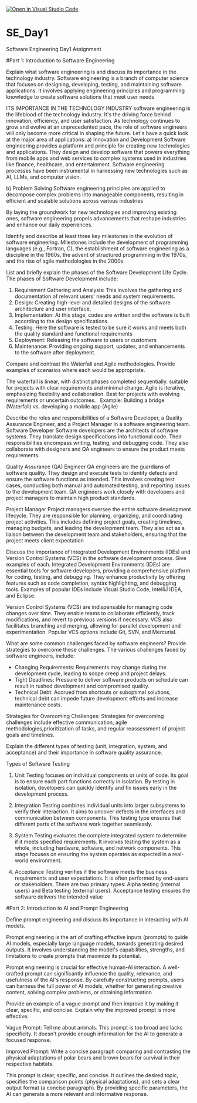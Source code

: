 [![Open in Visual Studio Code](https://classroom.github.com/assets/open-in-vscode-2e0aaae1b6195c2367325f4f02e2d04e9abb55f0b24a779b69b11b9e10269abc.svg)](https://classroom.github.com/online_ide?assignment_repo_id=15556209&assignment_repo_type=AssignmentRepo)
# SE_Day1
Software Engineering Day1 Assignment

#Part 1: Introduction to Software Engineering

Explain what software engineering is and discuss its importance in the technology industry.
Software engineering is a branch of computer science that focuses on designing, developing, testing, and maintaining software applications. It involves applying engineering principles and programming knowledge to create software solutions that meet user needs

ITS IMPORTANCE IN THE TECHNOLOGY INDUSTRY
software engineering is the lifeblood of the technology industry. It's the driving force behind innovation, efficiency, and user satisfaction. As technology continues to grow and evolve at an unprecedented pace, the role of software engineers will only become more critical in shaping the future. Let's have a quick look at the major area of applications:
a) Innovation and Development
Software engineering provides a platform and principle for creating new technologies and applications. They design and develop software that powers everything from mobile apps and web services to complex systems used in industries like finance, healthcare, and entertainment. Software engineering processes have been instrumental in harnessing new technologies such as AI, LLMs, and computer vision.

b) Problem Solving
Software engineering principles are applied to decompose complex problems into manageable components, resulting in efficient and scalable solutions across various industries

By laying the groundwork for new technologies and improving existing ones, software engineering propels advancements that reshape industries and enhance our daily experiences.

Identify and describe at least three key milestones in the evolution of software engineering.
Milestones include the development of programming languages (e.g., Fortran, C), the establishment of software engineering as a discipline in the 1960s, the advent of structured programming in the 1970s, and the rise of agile methodologies in the 2000s.


List and briefly explain the phases of the Software Development Life Cycle.
The phases of Software Development include:
1. Requirement Gathering and Analysis: This involves the gathering and documentation of relevant users' needs and system requirements.
2. Design: Creating high-level and detailed designs of the software architecture and user interface.
3. Implementation: At this stage, codes are written and the software is built according to the design specifications.
4. Testing: Here the software is tested to be sure it works and meets both the quality standard and functional requirements
5. Deployment: Releasing the software to users or customers
6. Maintenance: Providing ongoing support, updates, and enhancements to the software after deployment.


Compare and contrast the Waterfall and Agile methodologies. Provide examples of scenarios where each would be appropriate.

The waterfall is linear, with distinct phases completed sequentially. suitable for projects with clear requirements and minimal change. Agile is iterative, emphasizing flexibility and collaboration. Best for projects with evolving requirements or uncertain outcomes.   
Example: Building a bridge (Waterfall) vs. developing a mobile app (Agile)

Describe the roles and responsibilities of a Software Developer, a Quality Assurance Engineer, and a Project Manager in a software engineering team.
Software Developer
Software developers are the architects of software systems. They translate design specifications into functional code. Their responsibilities encompass writing, testing, and debugging code. They also collaborate with designers and QA engineers to ensure the product meets requirements. 

Quality Assurance (QA) Engineer
QA engineers are the guardians of software quality. They design and execute tests to identify defects and ensure the software functions as intended. This involves creating test cases, conducting both manual and automated testing, and reporting issues to the development team. QA engineers work closely with developers and project managers to maintain high product standards.   

Project Manager
Project managers oversee the entire software development lifecycle. They are responsible for planning, organizing, and coordinating project activities. This includes defining project goals, creating timelines, managing budgets, and leading the development team. They also act as a liaison between the development team and stakeholders, ensuring that the project meets client expectation

Discuss the importance of Integrated Development Environments (IDEs) and Version Control Systems (VCS) in the software development process. Give examples of each.
Integrated Development Environments (IDEs) are essential tools for software developers, providing a comprehensive platform for coding, testing, and debugging.
They enhance productivity by offering features such as code completion, syntax highlighting, and debugging tools. Examples of popular IDEs include Visual Studio Code, IntelliJ IDEA, and Eclipse.   

Version Control Systems (VCS) are indispensable for managing code changes over time. They enable teams to collaborate efficiently, track modifications, and revert to previous versions if necessary. VCS also facilitates branching and merging, allowing for parallel development and experimentation. Popular VCS options include Git, SVN, and Mercurial.   


What are some common challenges faced by software engineers? Provide strategies to overcome these challenges.
The various challenges faced by software engineers, include:
  - Changing Requirements: Requirements may change during the development cycle, leading to scope creep and project delays.
  - Tight Deadlines: Pressure to deliver software products on schedule can result in rushed development and compromised quality.
  - Technical Debt: Accrued from shortcuts or suboptimal solutions, technical debt can impede future development efforts and increase maintenance costs.

Strategies for Overcoming Challenges: Strategies for overcoming challenges include effective communication, agile methodologies,prioritization of tasks, and regular reassessment of project goals and timelines.


Explain the different types of testing (unit, integration, system, and acceptance) and their importance in software quality assurance.

Types of Software Testing
1. Unit Testing focuses on individual components or units of code. Its goal is to ensure each part functions correctly in isolation. By testing in isolation, developers can quickly identify and fix issues early in the development process.   

2. Integration Testing combines individual units into larger subsystems to verify their interaction. It aims to uncover defects in the interfaces and communication between components. This testing type ensures that different parts of the software work together seamlessly.   

3. System Testing evaluates the complete integrated system to determine if it meets specified requirements. It involves testing the system as a whole, including hardware, software, and network components. This stage focuses on ensuring the system operates as expected in a real-world environment.   

4. Acceptance Testing verifies if the software meets the business requirements and user expectations. It is often performed by end-users or stakeholders. There are two primary types: Alpha testing (internal users) and Beta testing (external users). Acceptance testing ensures the software delivers the intended value

#Part 2: Introduction to AI and Prompt Engineering

Define prompt engineering and discuss its importance in interacting with AI models.

Prompt engineering is the art of crafting effective inputs (prompts) to guide AI models, especially large language models, towards generating desired outputs. It involves understanding the model's capabilities, strengths, and limitations to create prompts that maximize its potential.   

Prompt engineering is crucial for effective human-AI interaction. A well-crafted prompt can significantly influence the quality, relevance, and usefulness of the AI's response. By carefully constructing prompts, users can harness the full power of AI models, whether for generating creative content, solving complex problems, or obtaining information

Provide an example of a vague prompt and then improve it by making it clear, specific, and concise. Explain why the improved prompt is more effective.

Vague Prompt: Tell me about animals.
This prompt is too broad and lacks specificity. It doesn't provide enough information for the AI to generate a focused response.

Improved Prompt: Write a concise paragraph comparing and contrasting the physical adaptations of polar bears and brown bears for survival in their respective habitats.

This prompt is clear, specific, and concise. It outlines the desired topic, specifies the comparison points (physical adaptations), and sets a clear output format (a concise paragraph). By providing specific parameters, the AI can generate a more relevant and informative response.
